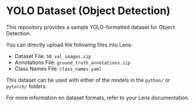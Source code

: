 # YOLO Dataset (Object Detection)

This repository provides a sample YOLO-formatted dataset for Object Detection.

You can directly upload the following files into Lens:

- Dataset File: `50_val_images.zip`
- Annotations File: `ground_truth_annotations.zip`
- Class Names File: `class_names.yaml`

This dataset can be used with either of the models in the `python/` or `pytorch/` folders.

For more information on dataset formats, refer to your Lens documentation.
